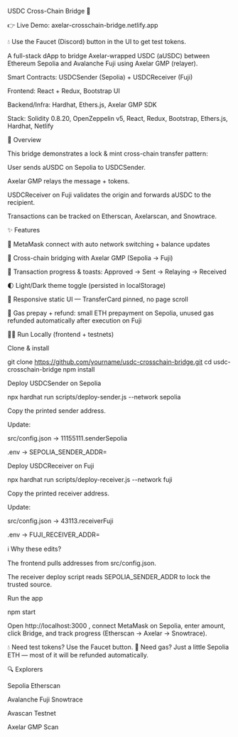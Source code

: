 USDC Cross-Chain Bridge 🌉

👉 Live Demo: axelar-crosschain-bridge.netlify.app

💧 Use the Faucet (Discord) button in the UI to get test tokens.


A full-stack dApp to bridge Axelar-wrapped USDC (aUSDC) between Ethereum Sepolia and Avalanche Fuji using Axelar GMP (relayer).

Smart Contracts: USDCSender (Sepolia) + USDCReceiver (Fuji)

Frontend: React + Redux, Bootstrap UI

Backend/Infra: Hardhat, Ethers.js, Axelar GMP SDK

Stack: Solidity 0.8.20, OpenZeppelin v5, React, Redux, Bootstrap, Ethers.js, Hardhat, Netlify


📖 Overview

This bridge demonstrates a lock & mint cross-chain transfer pattern:

User sends aUSDC on Sepolia to USDCSender.

Axelar GMP relays the message + tokens.

USDCReceiver on Fuji validates the origin and forwards aUSDC to the recipient.

Transactions can be tracked on Etherscan, Axelarscan, and Snowtrace.

✨ Features

🔑 MetaMask connect with auto network switching + balance updates

🌉 Cross-chain bridging with Axelar GMP (Sepolia → Fuji)

🔔 Transaction progress & toasts: Approved → Sent → Relaying → Received

🌓 Light/Dark theme toggle (persisted in localStorage)

📱 Responsive static UI — TransferCard pinned, no page scroll

💨 Gas prepay + refund: small ETH prepayment on Sepolia, unused gas refunded automatically after execution on Fuji

🧑‍💻 Run Locally (frontend + testnets)

Clone & install

git clone https://github.com/yourname/usdc-crosschain-bridge.git
cd usdc-crosschain-bridge
npm install


Deploy USDCSender on Sepolia

npx hardhat run scripts/deploy-sender.js --network sepolia


Copy the printed sender address.

Update:

src/config.json → 11155111.senderSepolia

.env → SEPOLIA_SENDER_ADDR=<sender address>

Deploy USDCReceiver on Fuji

npx hardhat run scripts/deploy-receiver.js --network fuji


Copy the printed receiver address.

Update:

src/config.json → 43113.receiverFuji

.env → FUJI_RECEIVER_ADDR=<receiver address>

ℹ️ Why these edits?

The frontend pulls addresses from src/config.json.

The receiver deploy script reads SEPOLIA_SENDER_ADDR to lock the trusted source.

Run the app

npm start


Open http://localhost:3000
, connect MetaMask on Sepolia, enter amount, click Bridge, and track progress (Etherscan → Axelar → Snowtrace).

💧 Need test tokens? Use the Faucet button.
💨 Need gas? Just a little Sepolia ETH — most of it will be refunded automatically.

🔍 Explorers

Sepolia Etherscan

Avalanche Fuji Snowtrace

Avascan Testnet

Axelar GMP Scan
